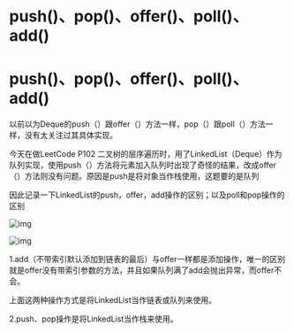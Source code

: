 # push()、pop()、offer()、poll()、add()

# push()、pop()、offer()、poll()、add()

以前以为Deque的push（）跟offer（）方法一样，pop（）跟poll（）方法一样，没有太关注过其具体实现。

今天在做LeetCode P102 二叉树的层序遍历时，用了LinkedList（Deque）作为队列实现，使用push（）方法将元素加入队列时出现了奇怪的结果，改成offer（）方法则没有问题。原因是push是将对象当作栈使用，这题要的是队列

因此记录一下LinkedList的push，offer，add操作的区别；以及poll和pop操作的区别

![img](push()、pop()、offer()、poll()、add().assets/watermark,type_ZmFuZ3poZW5naGVpdGk,shadow_10,text_aHR0cHM6Ly9ibG9nLmNzZG4ubmV0L3dhbmdfY2hhb2NoZW4=,size_16,color_FFFFFF,t_70-16818044103472.png)

![img](push()、pop()、offer()、poll()、add().assets/watermark,type_ZmFuZ3poZW5naGVpdGk,shadow_10,text_aHR0cHM6Ly9ibG9nLmNzZG4ubmV0L3dhbmdfY2hhb2NoZW4=,size_16,color_FFFFFF,t_70.png)

1.add（不带索引默认添加到链表的最后）与offer一样都是添加操作，唯一的区别就是offer没有带索引参数的方法，并且如果队列满了add会抛出异常，而offer不会。

上面这两种操作方式是将LinkedList当作链表或队列来使用。

2.push、pop操作是将LinkedList当作栈来使用。


